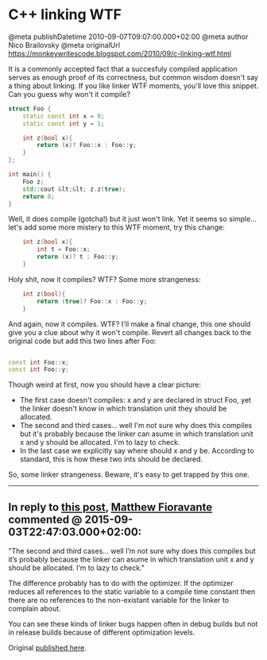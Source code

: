 # C++ linking WTF

@meta publishDatetime 2010-09-07T09:07:00.000+02:00
@meta author Nico Brailovsky
@meta originalUrl https://monkeywritescode.blogspot.com/2010/09/c-linking-wtf.html

It is a commonly accepted fact that a succesfuly compiled application serves as enough proof of its correctness, but common wisdom doesn't say a thing about linking. If you like linker WTF moments, you'll love this snippet. Can you guess why won't it compile?

```c++
struct Foo {
    static const int x = 0;
    static const int y = 1;

    int z(bool x){
        return (x)? Foo::x : Foo::y;
    }
};

int main() {
    Foo z;
    std::cout &lt;&lt; z.z(true);
    return 0;
}

```

Well, it does compile (gotcha!) but it just won't link. Yet it seems so simple... let's add some more mistery to this WTF moment, try this change:

```c++
    int z(bool x){
        int t = Foo::x;
        return (x)? t : Foo::y;
    }

```

Holy shit, now it compiles? WTF? Some more strangeness:

```c++
    int z(bool){
        return (true)? Foo::x : Foo::y;
    }

```

And again, now it compiles. WTF? I'll make a final change, this one should give you a clue about why it won't compile. Revert all changes back to the original code but add this two lines after Foo:

```c++

const int Foo::x;
const int Foo::y;

```

Though weird at first, now you should have a clear picture:
* The first case doesn't compiles: x and y are declared in struct Foo, yet the linker doesn't know in which translation unit they should be allocated.
* The second and third cases... well I'm not sure why does this compiles but it's probably because the linker can asume in which translation unit x and y should be allocated. I'm to lazy to check.
* In the last case we explicitly say where should x and y be. According to standard, this is how these two ints should be declared.

So, some linker strangeness. Beware, it's easy to get trapped by this one.


---
## In reply to [this post](), [Matthew Fioravante]() commented @ 2015-09-03T22:47:03.000+02:00:

"The second and third cases… well I’m not sure why does this compiles but it’s probably because the linker can asume in which translation unit x and y should be allocated. I’m to lazy to check."

The difference probably has to do with the optimizer. If the optimizer reduces all references to the static variable to a compile time constant then there are no references to the non-existant variable for the linker to complain about.

You can see these kinds of linker bugs happen often in debug builds but not in release builds because of different optimization levels.

Original [published here](/blog_md/2010/0907_ClinkingWTF.md).
